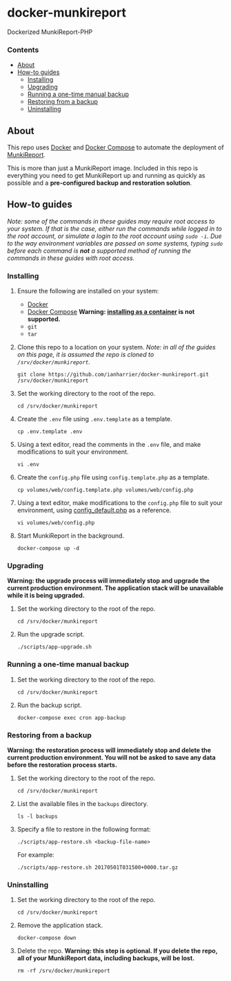 # docker-munkireport

Dockerized MunkiReport-PHP

### Contents

* [About](#about)
* [How-to guides](#how-to-guides)
    * [Installing](#installing)
    * [Upgrading](#upgrading)
    * [Running a one-time manual backup](#running-a-one-time-manual-backup)
    * [Restoring from a backup](#restoring-from-a-backup)
    * [Uninstalling](#uninstalling)

## About

This repo uses [Docker](https://www.docker.com) and [Docker Compose](https://docs.docker.com/compose/) to automate the deployment of [MunkiReport](https://github.com/munkireport/munkireport-php).

This is more than just a MunkiReport image. Included in this repo is everything you need to get MunkiReport up and running as quickly as possible and a **pre-configured backup and restoration solution**.

## How-to guides

*Note: some of the commands in these guides may require root access to your system. If that is the case, either run the commands while logged in to the root account, or simulate a login to the root account using `sudo -i`. Due to the way environment variables are passed on some systems, typing `sudo` before each command is __not__ a supported method of running the commands in these guides with root access.*

### Installing

1. Ensure the following are installed on your system:

    * [Docker](https://docs.docker.com/engine/installation/)
    * [Docker Compose](https://docs.docker.com/compose/install/) **Warning: [installing as a container](https://docs.docker.com/compose/install/#install-as-a-container) is not supported.**
    * `git`
    * `tar`

2. Clone this repo to a location on your system. *Note: in all of the guides on this page, it is assumed the repo is cloned to `/srv/docker/munkireport`.*

    ```shell
    git clone https://github.com/ianharrier/docker-munkireport.git /srv/docker/munkireport
    ```

3. Set the working directory to the root of the repo.

    ```shell
    cd /srv/docker/munkireport
    ```

4. Create the `.env` file using `.env.template` as a template.

    ```shell
    cp .env.template .env
    ```

5. Using a text editor, read the comments in the `.env` file, and make modifications to suit your environment.

    ```shell
    vi .env
    ```

6. Create the `config.php` file using `config.template.php` as a template.

    ```shell
    cp volumes/web/config.template.php volumes/web/config.php
    ```

7. Using a text editor, make modifications to the `config.php` file to suit your environment, using [config_default.php](https://github.com/munkireport/munkireport-php/blob/master/config_default.php) as a reference.

    ```shell
    vi volumes/web/config.php
    ```

8. Start MunkiReport in the background.

    ```shell
    docker-compose up -d
    ```

### Upgrading

**Warning: the upgrade process will immediately stop and upgrade the current production environment. The application stack will be unavailable while it is being upgraded.**

1. Set the working directory to the root of the repo.

    ```shell
    cd /srv/docker/munkireport
    ```

2. Run the upgrade script.

    ```shell
    ./scripts/app-upgrade.sh
    ```

### Running a one-time manual backup

1. Set the working directory to the root of the repo.

    ```shell
    cd /srv/docker/munkireport
    ```

2. Run the backup script.

    ```shell
    docker-compose exec cron app-backup
    ```

### Restoring from a backup

**Warning: the restoration process will immediately stop and delete the current production environment. You will not be asked to save any data before the restoration process starts.**

1. Set the working directory to the root of the repo.

    ```shell
    cd /srv/docker/munkireport
    ```

2. List the available files in the `backups` directory.

    ```shell
    ls -l backups
    ```

3. Specify a file to restore in the following format:

    ```shell
    ./scripts/app-restore.sh <backup-file-name>
    ```

    For example:

    ```shell
    ./scripts/app-restore.sh 20170501T031500+0000.tar.gz
    ```

### Uninstalling

1. Set the working directory to the root of the repo.

    ```shell
    cd /srv/docker/munkireport
    ```

2. Remove the application stack.

    ```shell
    docker-compose down
    ```

3. Delete the repo. **Warning: this step is optional. If you delete the repo, all of your MunkiReport data, including backups, will be lost.**

    ```shell
    rm -rf /srv/docker/munkireport
    ```
